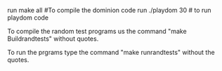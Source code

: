 run make all #To compile the dominion code
run ./playdom 30 # to run playdom code

To compile the random test programs us the command "make Buildrandtests" without quotes. 

To run the prgrams type the command "make runrandtests" without the quotes.
